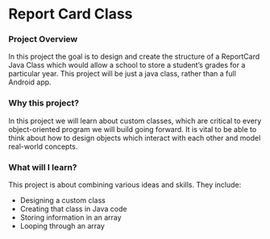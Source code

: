 Report Card Class
====

### Project Overview
In this project the goal is to design and create the structure of a ReportCard Java Class which would allow a school to store a student’s grades for a particular year. This project will be just a java class, rather than a full Android app. 

### Why this project?
In this project we will learn about custom classes, which are critical to every object-oriented program we will build going forward. It is vital to be able to think about how to design objects which interact with each other and model real-world concepts.

### What will I learn?
This project is about combining various ideas and skills. They include:

* Designing a custom class
* Creating that class in Java code
* Storing information in an array
* Looping through an array


